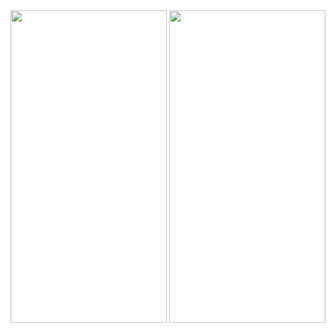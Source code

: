 
<img src ="https://user-images.githubusercontent.com/60324463/151402798-08da36b8-ba59-4202-a40b-14086ed2951b.png" width="250" height="500">
<img src ="https://user-images.githubusercontent.com/60324463/151662192-6a2d3e57-2913-4b56-8b83-f148db9e1c13.png" width="250" height="500">
